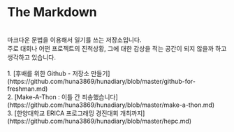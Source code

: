 The Markdown
============
<br>
마크다운 문법을 이용해서 일기를 쓰는 저장소입니다. <br>
주로 대회나 어떤 프로젝트의 진척상황, 그에 대한 감상을 적는 공간이 되지 않을까 하고 생각하고 있습니다.<br>
<br>
1. [후배를 위한 Github - 저장소 만들기](https://github.com/huna3869/hunadiary/blob/master/github-for-freshman.md)
<br>2. [Make-A-Thon : 이틀 간 죄송했습니다](https://github.com/huna3869/hunadiary/blob/master/make-a-thon.md)<br>
3. [한양대학교 ERICA 프로그래밍 경진대회 개최까지](https://github.com/huna3869/hunadiary/blob/master/hepc.md)
